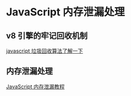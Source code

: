 # JavaScript 内存泄漏处理

## v8 引擎的牢记回收机制

[javascript 垃圾回收算法了解一下](https://juejin.im/post/5b1f7e62e51d45068a6cb98f)

## 内存泄漏处理

[JavaScript 内存泄漏教程](http://www.ruanyifeng.com/blog/2017/04/memory-leak.html)